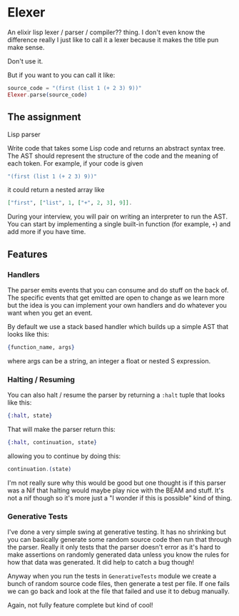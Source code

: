 # Elexer

An elixir lisp lexer / parser / compiler?? thing. I don't even know the difference really I just like to call it a lexer because it makes the title pun make sense.

Don't use it.

But if you want to you can call it like:

```elixir
source_code = "(first (list 1 (+ 2 3) 9))"
Elexer.parse(source_code)
```

## The assignment

Lisp parser

Write code that takes some Lisp code and returns an abstract syntax tree. The AST should represent the structure of the code and the meaning of each token. For example, if your code is given

```elixir
"(first (list 1 (+ 2 3) 9))"
```

it could return a nested array like

```elixir
["first", ["list", 1, ["+", 2, 3], 9]].
```

During your interview, you will pair on writing an interpreter to run the AST. You can start by implementing a single built-in function (for example, `+`) and add more if you have time.


## Features

### Handlers

The parser emits events that you can consume and do stuff on the back of. The specific events that get emitted are open to change as we learn more but the idea is you can implement your own handlers and do whatever you want when you get an event.

By default we use a stack based handler which builds up a simple AST that looks like this:

```elixir
{function_name, args}
```

where args can be a string, an integer a float or nested S expression.

### Halting / Resuming

You can also halt / resume the parser by returning a `:halt` tuple that looks like this:

```elixir
{:halt, state}
```

That will make the parser return this:
```elixir
{:halt, continuation, state}
```
allowing you to continue by doing this:
```elixir
continuation.(state)
```

I'm not really sure why this would be good but one thought is if this parser was a Nif that halting would maybe play nice with the BEAM and stuff. It's not a nif though so it's more just a "I wonder if this is possible" kind of thing.

### Generative Tests

I've done a very simple swing at generative testing. It has no shrinking but you can basically generate some random source code then run that through the parser. Really it only tests that the parser doesn't error as it's hard to make assertions on randomly generated data unless you know the rules for how that data was generated. It did help to catch a bug though!

Anyway when you run the tests in `GenerativeTests` module we create a bunch of random source code files, then generate a test per file. If one fails we can go back and look at the file that failed and use it to debug manually.

Again, not fully feature complete but kind of cool!
